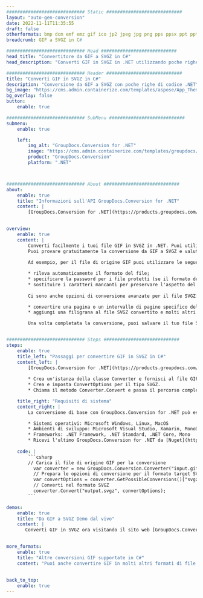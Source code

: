 ```yaml
---
############################# Static ############################
layout: "auto-gen-conversion"
date: 2022-11-11T11:35:55
draft: false
otherformats: bmp dcm emf emz gif ico jp2 jpeg jpg png pps ppsx ppt pptx psb psd svg svgz tga tif tiff webp wmf wmz
breadcrumb: GIF a SVGZ in C#

############################# Head ############################
head_title: "Convertitore da GIF a SVGZ in C#"
head_description: "Converti GIF in SVGZ in .NET utilizzando poche righe di codice. Utilizza l'API di conversione dei documenti di GroupDocs per convertire oltre 160 formati di file."

############################# Header ############################
title: "Converti GIF in SVGZ in C#"
description: "Conversione da GIF a SVGZ con poche righe di codice .NET"
bg_image: "https://cms.admin.containerize.com/templates/aspose/App_Themes/V3/images/bg/header1.png"
bg_overlay: false
button:
    enable: true

############################# SubMenu ############################
submenu:
    enable: true

    left:
        img_alt: "GroupDocs.Conversion for .NET"
        image: "https://cms.admin.containerize.com/templates/groupdocs/images/product-logos/90x90-noborder/groupdocs-conversion-net.png"
        product: "GroupDocs.Conversion"
        platform: ".NET"



############################# About ############################
about:
    enable: true
    title: "Informazioni sull'API GroupDocs.Conversion for .NET"
    content: |
        [GroupDocs.Conversion for .NET](https://products.groupdocs.com/conversion/net/) può essere utilizzato per convertire Microsoft Word, Excel, PowerPoint, PDF, Visio e altri formati. GroupDocs.Conversion è un'API standalone adatta per sistemi interni e back-end in cui sono richieste prestazioni elevate. Non dipende da alcun software come Microsoft o Open Office.
    

overview:
    enable: true
    content: |
        Converti facilmente i tuoi file GIF in SVGZ in .NET. Puoi utilizzare solo un paio di righe di codice C# in qualsiasi piattaforma a tua scelta come: Windows, Linux, macOS.
        Puoi provare gratuitamente la conversione da GIF a SVGZ e valutare la qualità dei risultati della conversione. Insieme a semplici scenari di conversione di file, puoi provare opzioni più avanzate per caricare il file di origine GIF e per salvare il risultato di output SVGZ. 
        
        Ad esempio, per il file di origine GIF puoi utilizzare le seguenti opzioni di caricamento:

        * rileva automaticamente il formato del file;
        * specificare la password per i file protetti (se il formato del file lo supporta);
        * sostituire i caratteri mancanti per preservare l'aspetto del documento.
        
        Ci sono anche opzioni di conversione avanzate per il file SVGZ:

        * convertire una pagina o un intervallo di pagine specifico del documento;
        * aggiungi una filigrana al file SVGZ convertito e molti altri.

        Una volta completata la conversione, puoi salvare il tuo file SVGZ nel percorso del file locale o in qualsiasi archivio di terze parti come FTP, Amazon S3, Google Drive, Dropbox ecc. Nota: per convertire GIF in {{ TO}} non è necessario alcun software aggiuntivo installato, come MS Office, Open Office, Adobe Acrobat Reader ecc.


############################# Steps ############################
steps:
    enable: true
    title_left: "Passaggi per convertire GIF in SVGZ in C#"
    content_left: |
        [GroupDocs.Conversion for .NET](https://products.groupdocs.com/conversion/net/) consente agli sviluppatori di convertire facilmente un file GIF in SVGZ con poche righe di codice.
        
        * Crea un'istanza della classe Converter e fornisci al file GIF il percorso completo
        * Crea e imposta ConvertOptions per il tipo SVGZ.
        * Chiama il metodo Converter.Convert e passa il percorso completo e il formato (SVGZ) come parametro

    title_right: "Requisiti di sistema"
    content_right: |
        La conversione di base con GroupDocs.Conversion for .NET può essere eseguita in pochi semplici passaggi. Le nostre API sono supportate su tutte le principali piattaforme e sistemi operativi. Prima di eseguire il codice seguente, assicurati di avere i seguenti prerequisiti installati sul tuo sistema.

        * Sistemi operativi: Microsoft Windows, Linux, MacOS
        * Ambienti di sviluppo: Microsoft Visual Studio, Xamarin, MonoDevelop
        * Frameworks: .NET Framework, .NET Standard, .NET Core, Mono
        * Ricevi l'ultimo GroupDocs.Conversion for .NET da [Nuget](https://www.nuget.org/packages/groupdocs.conversion)
         
    code: |
        ```csharp    
        // Carica il file di origine GIF per la conversione
          var converter = new GroupDocs.Conversion.Converter("input.gif");
          // Prepara le opzioni di conversione per il formato target SVGZ
          var convertOptions = converter.GetPossibleConversions()["svgz"].ConvertOptions;
          // Converti nel formato SVGZ
          converter.Convert("output.svgz", convertOptions);
        ```

demos:
    enable: true
    title: "Da GIF a SVGZ Demo dal vivo"
    content: |
       Converti GIF in SVGZ ora visitando il sito web [GroupDocs.Conversion App](https://products.groupdocs.app/conversion/family). La demo online presenta i seguenti vantaggi
          

more_formats:
    enable: true
    title: "Altre conversioni GIF supportate in C#"
    content: "Puoi anche convertire GIF in molti altri formati di file. Si prega di consultare l'elenco di seguito."
       
       
back_to_top:
    enable: true
---
```

